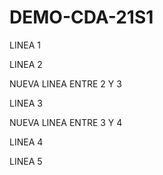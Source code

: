 # DEMO-CDA-21S1

LINEA 1

LINEA 2

NUEVA LINEA ENTRE 2 Y 3

LINEA 3

NUEVA LINEA ENTRE 3 Y 4

LINEA 4

LINEA 5
